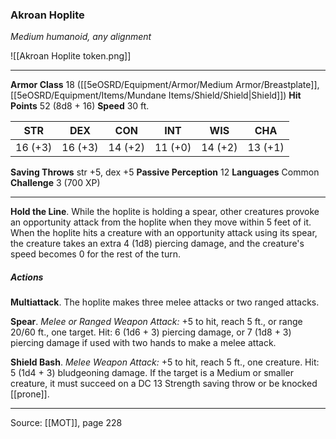 ### Akroan Hoplite
_Medium humanoid, any alignment_

![[Akroan Hoplite token.png]]




---

**Armor Class** 18 ([[5eOSRD/Equipment/Armor/Medium Armor/Breastplate]], [[5eOSRD/Equipment/Items/Mundane Items/Shield/Shield|Shield]])
**Hit Points** 52 (8d8 + 16)
**Speed** 30 ft.

| STR     | DEX     | CON     | INT     | WIS     | CHA     |
|---------|---------|---------|---------|---------|---------|
| 16 (+3) | 16 (+3) | 14 (+2) | 11 (+0) | 14 (+2) | 13 (+1) |

**Saving Throws** str +5, dex +5
**Passive Perception** 12
**Languages** Common
**Challenge** 3 (700 XP)

---

**Hold the Line**. While the hoplite is holding a spear, other creatures provoke an opportunity attack from the hoplite when they move within 5 feet of it. When the hoplite hits a creature with an opportunity attack using its spear, the creature takes an extra 4 (1d8) piercing damage, and the creature's speed becomes 0 for the rest of the turn.

##### Actions
**Multiattack**. The hoplite makes three melee attacks or two ranged attacks.

**Spear**. _Melee or Ranged Weapon Attack:_ +5 to hit, reach 5 ft., or range 20/60 ft., one target. Hit: 6 (1d6 + 3) piercing damage, or 7 (1d8 + 3) piercing damage if used with two hands to make a melee attack.

**Shield Bash**. _Melee Weapon Attack:_ +5 to hit, reach 5 ft., one creature. Hit: 5 (1d4 + 3) bludgeoning damage. If the target is a Medium or smaller creature, it must succeed on a DC 13 Strength saving throw or be knocked [[prone]].


---

Source: [[MOT]], page 228